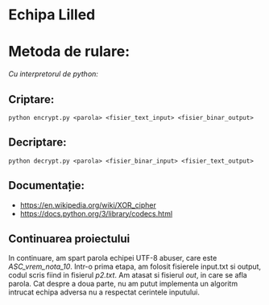 # Echipa Lilled
# Metoda de rulare:
*Cu interpretorul de python:*
## Criptare:
```
python encrypt.py <parola> <fisier_text_input> <fisier_binar_output>
```
## Decriptare:
```
python decrypt.py <parola> <fisier_binar_input> <fisier_text_output>
```
## Documentație:
- https://en.wikipedia.org/wiki/XOR_cipher 
- https://docs.python.org/3/library/codecs.html

## Continuarea proiectului

In continuare, am spart parola echipei UTF-8 abuser, care este *ASC_vrem_nota_10*.
Intr-o prima etapa, am folosit fisierele input.txt si output, codul scris fiind in fisierul *p2.txt*. Am atasat si fisierul *out*, in care se afla parola.
Cat despre a doua parte, nu am putut implementa un algoritm intrucat echipa adversa nu a respectat cerintele inputului.
